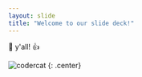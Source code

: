 ```yaml
---
layout: slide
title: "Welcome to our slide deck!"
---
```


👋 y'all! 👍 

![codercat](https://octodex.github.com/images/hula_loop_octodex03.gif)
{: .center}
